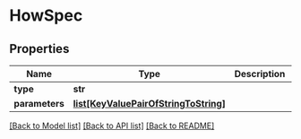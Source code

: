 # HowSpec


## Properties
Name | Type | Description | Notes
------------ | ------------- | ------------- | -------------
**type** | **str** |  | [optional] 
**parameters** | [**list[KeyValuePairOfStringToString]**](KeyValuePairOfStringToString.md) |  | [optional] 

[[Back to Model list]](../README.md#documentation-for-models) [[Back to API list]](../README.md#documentation-for-api-endpoints) [[Back to README]](../README.md)


